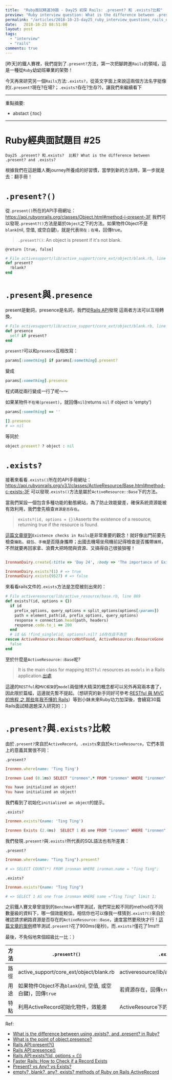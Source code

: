 ```yaml
---
title:  "Ruby面試精選30題 - Day25 初探 Rails: .present? 和 .exists?比較"
preview: "Ruby interview question: What is the difference between .present? and .exists?"
permalink: "/articles/2018-10-23-day25_ruby_interview_questions_rails_exists_present"
date:   2018-10-23 08:51:00
layout: post
tags: 
  - "interview"
  - "rails"  
comments: true
---
```


[昨天]的鐵人賽裡，我們提到了`.present?`方法，第一次把腳跨進`Rails`的領域，這是一種從`Ruby`幼幼班畢業的架勢！

今天再來研究另一個`Rails`方法:`.exists?`，從英文字面上來說這兩個方法名字挺像的(`.present?`現在?在場?；`.exists?`存在?生存?)，讓我們來繼續看下
<!-- more -->

---

重點摘要:
* abstact
{:toc}

---

# Ruby經典面試題目 #25

`Day25 .present? 和.exists?  比較? What is the difference between .present? and .exists?`

根據我們在這趟鐵人賽journey所養成的好習慣，當學到新的方法時，第一步就是去：翻手冊！

# `.present?()`

從`.present()`所在的API手冊網址：https://api.rubyonrails.org/classes/Object.html#method-i-present-3F
我們可以發現`.present?()`方法是屬於`Object`之下的方法。如果物件Object不是`blank`(nil, 空值, 或空白鍵)，就是代表`現在；在場`，回傳true。

> `.present?()`: An object is present if it's not blank.

`@return [true, false]`

```ruby
# File activesupport/lib/active_support/core_ext/object/blank.rb, line 26
def present?
  !blank?
end
```

# `.present`與`.presence`

present是動詞，presence是名詞，我們從[Rails API](https://api.rubyonrails.org/classes/Object.html#method-i-presence)發現
這兩者方法可以互相轉換，

```ruby
# File activesupport/lib/active_support/core_ext/object/blank.rb, line 46
def presence
  self if present?
end
```

`present?`可以和`presence`互相改寫：

```ruby
params[:something] if params[:something].present?
```

變成

```ruby
params[:something].presence
```

程式碼從兩行變成一行了呢～～

如果某物件`不在場(present)`，就回傳`nil`(returns `nil` if object is 'empty')

```ruby
params[:something] == ''

[].presence
# => nil
```

等同於

```ruby
object.present? ? object : nil
```

# `.exists?`

接著來看看`.exists()`所在的API手冊網址：
https://api.rubyonrails.org/v3.1/classes/ActiveResource/Base.html#method-c-exists-3F
可以發現`.exists()`方法是屬於`ActiveResource::Base`下的方法。

當我們架設一個包含多種功能的動態網站，為了防止效能變差，確保系統資源能被有效利用，我們會先檢查`資源是否存在`。

> `exists?(id, options = {})`Asserts the existence of a resource, returning true if the resource is found.

[這篇文章提到](https://semaphoreci.com/blog/2017/03/14/faster-rails-how-to-check-if-a-record-exists.html)`Existence checks in Rails`是非常重要的觀念！就好像出門前要先檢查`鑰匙`、`錢包`、`手機`是否隨身攜帶；出國去機場坐飛機前記得檢查是否攜帶`護照`，不然就要再回家拿、浪費大把時間與資源、又搞得自己很狼狽喔！

```ruby

IronmanDairy.create(:title => 'Day 24', :body => 'The importance of Existence checks')

IronmanDairy.exists?(1) # => true
IronmanDairy.exists(9527) # => false
```

來看看rails文件的`.exists`方法是怎麼被刻出來的：

```ruby
# File activeresource/lib/active_resource/base.rb, line 869
def exists?(id, options = {})
  if id
    prefix_options, query_options = split_options(options[:params])
    path = element_path(id, prefix_options, query_options)
    response = connection.head(path, headers)
    response.code.to_i == 200
  end
  # id && !find_single(id, options).nil? id存在且不為空
rescue ActiveResource::ResourceNotFound, ActiveResource::ResourceGone
  false
end
```

至於什麼是`ActiveResource::Base`呢?

> It is the main class for mapping `RESTful` resources as `models` in a Rails application.[出處](https://api.rubyonrails.org/v3.1/classes/ActiveResource/Base.html)

這邊的`RESTful`和`MVC框架`的`model`兩個博大精深的概念都可以另外再寫兩本書了，因此限於篇幅，這邊就先暫不提起。（想研究的新手同好可參考:[RESTful 與 MVC 的旅程 之 那些年我不懂的 Rails](https://medium.com/alpha-camp-%E5%8F%B0%E7%81%A3/restful%E8%88%87mvc%E7%9A%84%E6%97%85%E7%A8%8B-%E4%B9%8B-%E9%82%A3%E4%BA%9B%E5%B9%B4%E6%88%91%E4%B8%8D%E6%87%82%E7%9A%84rails-a4bbc12539e2)）等到小妹未來Ruby功力加深後，會續寫30篇Rails面試精選題深入研究的：）



# `.present?`與`.exists?`比較

由於`.present?`來自於`ActiveRecord`，`.exists`來自於`ActiveResource`，它們本質上的意義其實很不同：

`.present?`

```ruby
Ironmen.where(name: 'Ting Ting')

Ironmen Load (8.1ms) SELECT "ironmen".* FROM "ironmen" WHERE "ironmen"."name" = $1 ORDER BY users.id ASC  [["name", 'Ting Ting']]

You have initialized an object!
You have initialized an object!

```

我們看到了初始化`initialized an object`的提示。

`.exists?`

```ruby
Ironmen.exists?(name: 'Ting Ting')

Ironmen Exists (2.4ms)  SELECT 1 AS one FROM "ironmen" WHERE "ironmen"."name" = $1 ORDER BY users.id ASC LIMIT 1  [["name", 'Ting Ting']]

```

我們發現`.present?`與`.exists?`所代表的SQL語法也有所差異：

`.present?`

```ruby
Ironman.where(name: "Ting Ting").present?

# => SELECT COUNT(*) FROM ironman WHERE ironman.name = "Ting Ting";
```

`.exists?`

```ruby
Ironman.exists?(name: "Ting Ting")

# => SELECT 1 AS one from ironman WHERE name ="Ting Ting" limit 1;
```

之前鐵人賽文章曾提到的`Benchmark`標竿測試，我們常比較不同的method在不同數量級的資料下，哪一個效能較佳。相信你也可以像我一樣猜到`.exist?()`來自於確認請求網路資源是否存在的`ActiveResource::Base`，速度當然要飛快才行！[這篇文章的案例](https://www.ombulabs.com/blog/benchmark/performance/rails/present-vs-any-vs-exists.html)標竿測試`.present?`花了900ms(毫秒)，而`.exists?`僅花了1ms!!!

最後，不免俗地來個超級比一比：）

方法 | `.present?()` |`.exists?()`|
------------- | -------------|-------------|
路徑| active_support/core_ext/object/blank.rb | activeresource/lib/active_resource/base.rb|
用途 | 如果物件Object不為`blank`(nil, 空值, 或空白鍵)，回傳`true` |若資源存在，回傳`true` |
特點 | 利用ActiveRecord初始化物件，效能差 | ActiveResource下的方法，效能佳 |


Ref:

* [What is the difference between using .exists?, and .present? in Ruby?](https://stackoverflow.com/questions/13186722/what-is-the-difference-between-using-exists-and-present-in-ruby)
* [What is the point of object.presence?](https://stackoverflow.com/questions/19637499/what-is-the-point-of-object-presence/19637602)
* [Rails API:present?()](https://api.rubyonrails.org/classes/Object.html#method-i-present-3F)
* [Rails API:presence()](https://api.rubyonrails.org/classes/Object.html#method-i-presence)
* [Rails API:exists?(id, options = {})](https://api.rubyonrails.org/v3.1/classes/ActiveResource/Base.html#method-c-exists-3F)
* [Faster Rails: How to Check if a Record Exists](https://semaphoreci.com/blog/2017/03/14/faster-rails-how-to-check-if-a-record-exists.html)
* [Present? vs Any? vs Exists?](https://www.ombulabs.com/blog/benchmark/performance/rails/present-vs-any-vs-exists.html)
* [empty?, blank?, any?, exists? methods of Ruby on Rails ActiveRecord](https://www.ombulabs.com/blog/benchmark/performance/rails/present-vs-any-vs-exists.html)
